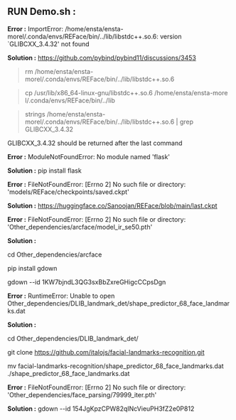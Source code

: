 ## RUN Demo.sh :

**Error :**
ImportError: /home/ensta/ensta-morel/.conda/envs/REFace/bin/../lib/libstdc++.so.6: version `GLIBCXX_3.4.32' not found

**Solution :**
https://github.com/pybind/pybind11/discussions/3453

> rm /home/ensta/ensta-morel/.conda/envs/REFace/bin/../lib/libstdc++.so.6

> cp /usr/lib/x86_64-linux-gnu/libstdc++.so.6 /home/ensta/ensta-more
l/.conda/envs/REFace/bin/../lib

> strings /home/ensta/ensta-morel/.conda/envs/REFace/bin/../lib/libstdc++.so.6 | grep GLIBCXX_3.4.32

GLIBCXX_3.4.32 should be returned after the last command


**Error :**
ModuleNotFoundError: No module named 'flask'

**Solution :**
pip install flask


**Error :**
FileNotFoundError: [Errno 2] No such file or directory: 'models/REFace/checkpoints/saved.ckpt'

**Solution :**
https://huggingface.co/Sanoojan/REFace/blob/main/last.ckpt


**Error :**
FileNotFoundError: [Errno 2] No such file or directory: 'Other_dependencies/arcface/model_ir_se50.pth'

**Solution :**

cd Other_dependencies/arcface

pip install gdown

gdown --id 1KW7bjndL3QG3sxBbZxreGHigcCCpsDgn

**Error :**
RuntimeError: Unable to open Other_dependencies/DLIB_landmark_det/shape_predictor_68_face_landmarks.dat

**Solution :**

cd Other_dependencies/DLIB_landmark_det/

git clone https://github.com/italojs/facial-landmarks-recognition.git

mv facial-landmarks-recognition/shape_predictor_68_face_landmarks.dat ./shape_predictor_68_face_landmarks.dat

**Error :**
FileNotFoundError: [Errno 2] No such file or directory: 'Other_dependencies/face_parsing/79999_iter.pth'

**Solution :**
gdown --id 154JgKpzCPW82qINcVieuPH3fZ2e0P812
